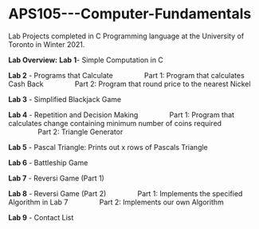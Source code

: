 # APS105---Computer-Fundamentals
Lab Projects completed in C Programming language at the University of Toronto in Winter 2021.

**Lab Overview:**
**Lab** **1**- Simple Computation in C

**Lab 2** - Programs that Calculate
&nbsp; &nbsp; &nbsp; &nbsp; &nbsp; &nbsp; &nbsp; &nbsp;Part 1: Program that calculates Cash Back
&nbsp; &nbsp; &nbsp; &nbsp; &nbsp; &nbsp; &nbsp; &nbsp;Part 2: Program that round price to the nearest Nickel

**Lab 3** - Simplified Blackjack Game

**Lab 4** - Repetition and Decision Making
&nbsp; &nbsp; &nbsp; &nbsp; &nbsp; &nbsp; &nbsp; &nbsp;Part 1: Program that calculates change containing minimum number of coins required\
&nbsp; &nbsp; &nbsp; &nbsp; &nbsp; &nbsp; &nbsp; &nbsp;Part 2: Triangle Generator
       
**Lab 5** - Pascal Triangle: Prints out x rows of Pascals Triangle

**Lab 6** - Battleship Game

**Lab 7** - Reversi Game (Part 1)

**Lab 8** - Reversi Game (Part 2)
&nbsp; &nbsp; &nbsp; &nbsp; &nbsp; &nbsp; &nbsp; &nbsp;Part 1: Implements the specified Algorithm in Lab 7
&nbsp; &nbsp; &nbsp; &nbsp; &nbsp; &nbsp; &nbsp; &nbsp;Part 2: Implements our own Algorithm
      
**Lab 9** - Contact List


